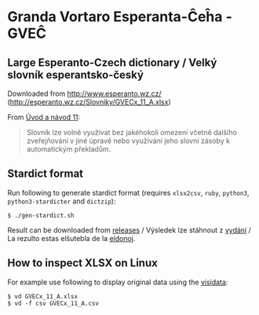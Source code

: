 # Granda Vortaro Esperanta-Ĉeĥa - GVEĈ
## Large Esperanto-Czech dictionary / Velký slovník esperantsko-český

Downloaded from http://www.esperanto.wz.cz/ (http://esperanto.wz.cz/Slovniky/GVECx_11_A.xlsx)

From [Úvod a návod 11](http://esperanto.wz.cz/Slovniky/Uvod%20a%20navod_11.doc):
>  Slovník lze volně využívat bez jakéhokoli omezení včetně dalšího zveřejňování v jiné úpravě nebo
>  využívání jeho slovní zásoby k automatickým překladům.

## Stardict format

Run following to generate stardict format (requires `xlsx2csv`, `ruby`, `python3`, `python3-stardicter` and `dictzip`):
```
$ ./gen-stardict.sh
```
Result can be downloaded from [releases](https://github.com/urde-graven/GVECx/releases) / Výsledek lze stáhnout z [vydání](https://github.com/urde-graven/GVECx/releases) / La rezulto estas elŝutebla de la [eldonoj](https://github.com/urde-graven/GVECx/releases).

## How to inspect XLSX on Linux

For example use following to display original data using the [visidata](https://www.visidata.org/):
```
$ vd GVECx_11_A.xlsx
$ vd -f csv GVECx_11_A.csv
```

